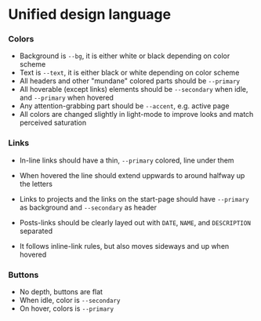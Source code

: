 # Unified design language
### Colors
- Background is `--bg`, it is either white or black depending on color scheme
- Text is `--text`, it is either black or white depending on color scheme
- All headers and other "mundane" colored parts should be `--primary`
- All hoverable (except links) elements should be `--secondary` when idle, and `--primary` when hovered
- Any attention-grabbing part should be `--accent`, e.g. active page
- All colors are changed slightly in light-mode to improve looks and match perceived saturation

### Links
- In-line links should have a thin, `--primary` colored, line under them
- When hovered the line should extend uppwards to around halfway up the letters

- Links to projects and the links on the start-page should have `--primary` as background and `--secondary` as header

- Posts-links should be clearly layed out with `DATE`, `NAME`, and `DESCRIPTION` separated
- It follows inline-link rules, but also moves sideways and up when hovered

### Buttons
- No depth, buttons are flat
- When idle, color is `--secondary`
- On hover, colors is `--primary`